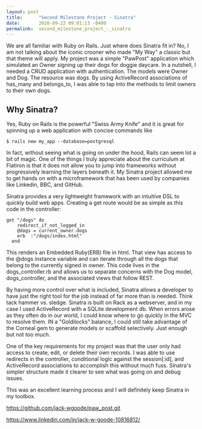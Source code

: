 ```yaml
---
layout: post
title:      "Second Milestone Project - Sinatra"
date:       2020-09-22 09:01:13 -0400
permalink:  second_milestone_project_-_sinatra
---
```



We are all familiar with Ruby on Rails. Just where does Sinatra fit in? No, I am not talking about the iconic crooner
who made "My Way" a classic but that theme will apply. My project was a simple "PawPost" application  which simulated an Owner signing up their dogs for doggie daycare. In a nutshell, I needed a CRUD application with authentication. The models were Owner and Dog. The resource was dogs. By using ActiveRecord associations of has_many and belongs_to, I was able to tap into the methods to limit owners to their own dogs.

## Why Sinatra? 
Yes, Ruby on Rails is the powerful "Swiss Army Knife" and it is great for spinning up a web application with concise commands like 

```
$ rails new my_app --database=postgresql
```

In fact, without seeing what is going on under the hood, Rails can seem lot a bit of magic. One of the things I truly appreciate about the curriculum at Flatiron is that it does not allow you to jump into frameworks without progressively learning the layers beneath it. My Sinatra project allowed me to get hands on with a microframework that has been used by companies like Linkedin, BBC, and GitHub.

Sinatra provides a very lightweight framework with an intuitive DSL to quickly build web apps. Creating a get route would be as simple as this code in the controller: 

```
get "/dogs" do
    redirect_if_not_logged_in
    @dogs = current_owner.dogs
    erb  :"/dogs/index.html"
  end
```

This renders an Embedded Ruby(ERB) file in html. That view has access to the @dogs instance variable and can iterate through all the dogs that belong to the currently signed in owner. This code lives in the dogs_controller.rb and 
allows us to separate concerns with the Dog model, dogs_controller, and the associated views that follow REST. 

By having more control over what is included, Sinatra allows a developer to have just the right tool for the job instead of 
far more than is needed. Think tack hammer vs. sledge. Sinatra is built on Rack as a webserver, and in my case I used ActiveRecord with a SQLite development db. When errors arose as they often do in our world, I could know where to go quickly in the MVC to resolve them. IN a "Goldilocks" balance, I could still take advantage of the Corneal gem to generate models or scaffold selectively. Just enough but not too much.

One of the key requirements for my project was that the user only had access to create, edit, or delete their own records. I was able to use redirects in the controller, conditional logic against the session[:id], and ActiveRecord associations to accomplish this without much fuss. Sinatra's simpler structure made it clearer to see what was going on and debug issues.

This was an excellent learning process and I will definitely keep Sinatra in my toolbox.

https://github.com/jack-wgoode/paw_post.git

https://www.linkedin.com/in/jack-w-goode-10816812/






